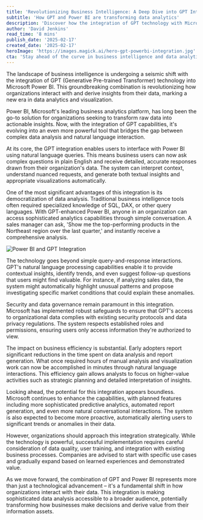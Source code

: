 ```yaml
---
title: 'Revolutionizing Business Intelligence: A Deep Dive into GPT Integration with Power BI'
subtitle: 'How GPT and Power BI are transforming data analytics'
description: 'Discover how the integration of GPT technology with Microsoft Power BI is revolutionizing business intelligence, making sophisticated data analysis accessible through natural language interactions while boosting efficiency and insights generation.'
author: 'David Jenkins'
read_time: '8 mins'
publish_date: '2025-02-17'
created_date: '2025-02-17'
heroImage: 'https://images.magick.ai/hero-gpt-powerbi-integration.jpg'
cta: 'Stay ahead of the curve in business intelligence and data analytics. Follow us on LinkedIn for regular updates on groundbreaking tech integrations like GPT and Power BI that are reshaping the future of business decision-making.'
---
```


The landscape of business intelligence is undergoing a seismic shift with the integration of GPT (Generative Pre-trained Transformer) technology into Microsoft Power BI. This groundbreaking combination is revolutionizing how organizations interact with and derive insights from their data, marking a new era in data analytics and visualization.

Power BI, Microsoft's leading business analytics platform, has long been the go-to solution for organizations seeking to transform raw data into actionable insights. Now, with the integration of GPT capabilities, it's evolving into an even more powerful tool that bridges the gap between complex data analysis and natural language interaction.

At its core, the GPT integration enables users to interface with Power BI using natural language queries. This means business users can now ask complex questions in plain English and receive detailed, accurate responses drawn from their organization's data. The system can interpret context, understand nuanced requests, and generate both textual insights and appropriate visualizations automatically.

One of the most significant advantages of this integration is its democratization of data analysis. Traditional business intelligence tools often required specialized knowledge of SQL, DAX, or other query languages. With GPT-enhanced Power BI, anyone in an organization can access sophisticated analytics capabilities through simple conversation. A sales manager can ask, 'Show me the top-performing products in the Northeast region over the last quarter,' and instantly receive a comprehensive analysis.

![Power BI and GPT Integration](https://i.magick.ai/25ab82f15002e0d3a427_magick_img.webp)

The technology goes beyond simple query-and-response interactions. GPT's natural language processing capabilities enable it to provide contextual insights, identify trends, and even suggest follow-up questions that users might find valuable. For instance, if analyzing sales data, the system might automatically highlight unusual patterns and propose investigating specific market conditions that could explain these anomalies.

Security and data governance remain paramount in this integration. Microsoft has implemented robust safeguards to ensure that GPT's access to organizational data complies with existing security protocols and data privacy regulations. The system respects established roles and permissions, ensuring users only access information they're authorized to view.

The impact on business efficiency is substantial. Early adopters report significant reductions in the time spent on data analysis and report generation. What once required hours of manual analysis and visualization work can now be accomplished in minutes through natural language interactions. This efficiency gain allows analysts to focus on higher-value activities such as strategic planning and detailed interpretation of insights.

Looking ahead, the potential for this integration appears boundless. Microsoft continues to enhance the capabilities, with planned features including more sophisticated predictive analytics, automated report generation, and even more natural conversational interactions. The system is also expected to become more proactive, automatically alerting users to significant trends or anomalies in their data.

However, organizations should approach this integration strategically. While the technology is powerful, successful implementation requires careful consideration of data quality, user training, and integration with existing business processes. Companies are advised to start with specific use cases and gradually expand based on learned experiences and demonstrated value.

As we move forward, the combination of GPT and Power BI represents more than just a technological advancement – it's a fundamental shift in how organizations interact with their data. This integration is making sophisticated data analysis accessible to a broader audience, potentially transforming how businesses make decisions and derive value from their information assets.